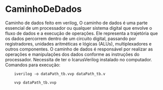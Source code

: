 # CaminhoDeDados
Caminho de dados feito em verilog,
O caminho de dados é uma parte essencial de um processador ou qualquer sistema digital que envolve o fluxo de dados e a execução de operações. Ele representa a trajetória que os dados percorrem dentro de um circuito digital, passando por registradores, unidades aritméticas e lógicas (ALUs), multiplexadores e outros componentes. O caminho de dados é responsável por realizar as operações e manipulações dos dados conforme as instruções do processador.
Necessita de ter o IcarusVerilog instalado no computador.
Comandos para execução:

        iverilog -o dataPath_tb.vvp dataPath_tb.v
        
        vvp dataPath_tb.vvp 
